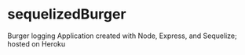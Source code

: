 # sequelizedBurger
 Burger logging Application created with Node, Express, and Sequelize; hosted on Heroku
